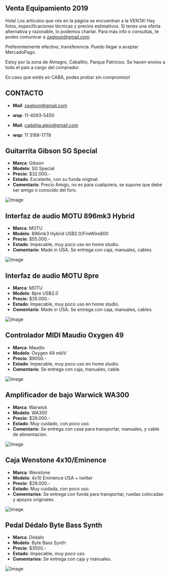 ## Venta Equipamiento 2019

Hola! Los artículos que ves en la página se encuentran a la VENTA! Hay fotos, especificaciones técnicas y precios estimativos. Si tenes una oferta alternativa y razonable, lo podemos charlar. Para más info o consultas, te podes comunicar a [zagloon@gmail.com](maito:zagloon@gmail.com).

Preferentemente efectivo, transferencia. Puedo llegar a aceptar MercadoPago.

Estoy por la zona de Almagro, Caballito, Parque Patricios. Se hacen envios a todo el país a cargo del comprador. 

En caso que estés en CABA, podes probar sin compromiso!

## CONTACTO

* **Mail**: zagloon@gmail.com
* **wsp**: 11-4093-5450

* **Mail**: cadahia.alejo@gmail.com
* **wsp**: 11 3188-1778


## Guitarrita Gibson SG Special


* **Marca**: Gibson
* **Modelo**: SG Special
* **Precio**: $32.000.-
* **Estado**: Excelente, con su funda original. 
* **Comentario**: Precio Amigo, no es para cualquiera, se supone que debe ser amigo o conocido del foro. 

![Image](http://catropio.github.io/images/image1.png)




## Interfaz de audio MOTU 896mk3 Hybrid

* **Marca**: MOTU
* **Modelo**: 896mk3 Hybrid USB2.0/FireWire800
* **Precio**: $55.000.-
* **Estado**: Impecable, muy poco uso en home studio.
* **Comentario**: Made in USA. Se entrega con caja, manuales, cables.

![Image](http://catropio.github.io/images/image1.png)


## Interfaz de audio MOTU 8pre

* **Marca**: MOTU
* **Modelo**: 8pre USB2.0
* **Precio**: $35.000.-
* **Estado**: Impecable, muy poco uso en home studio.
* **Comentario**: Made in USA. Se entrega con caja, manuales, cables.

![Image](http://catropio.github.io/images/image1.png)

## Controlador MIDI Maudio Oxygen 49

* **Marca**: Maudio
* **Modelo**: Oxygen 49 mkIV
* **Precio**: $9000.-
* **Estado**: Impecable, muy poco uso en home studio.
* **Comentario**: Se entrega con caja, manuales, cable.

![Image](http://catropio.github.io/images/image1.png)

## Amplificador de bajo Warwick WA300

* **Marca**: Warwick
* **Modelo**: WA300
* **Precio**: $28.000.-
* **Estado**: Muy cuidado, con poco uso.
* **Comentario**: Se entrega con case para transportar, manuales, y cable de alimentación.

![Image](http://catropio.github.io/images/image1.png)

## Caja Wenstone 4x10/Eminence

* **Marca**: Wenstone
* **Modelo**: 4x10 Eminence USA + twitter
* **Precio**: $28.000.-
* **Estado**: Muy cuidada, con poco uso.
* **Comentarios**: Se entrega con funda para transportar, ruedas colocadas y apoyos originales.

![Image](http://catropio.github.io/images/image1.png)

## Pedal Dédalo Byte Bass Synth

* **Marca**: Dédalo 
* **Modelo**: Byte Bass Synth
* **Precio**: $3500.-
* **Estado**: Impecable, muy poco uso.
* **Comentarios**: Se entrega con caja y manuales.

![Image](http://catropio.github.io/images/image1.png)
